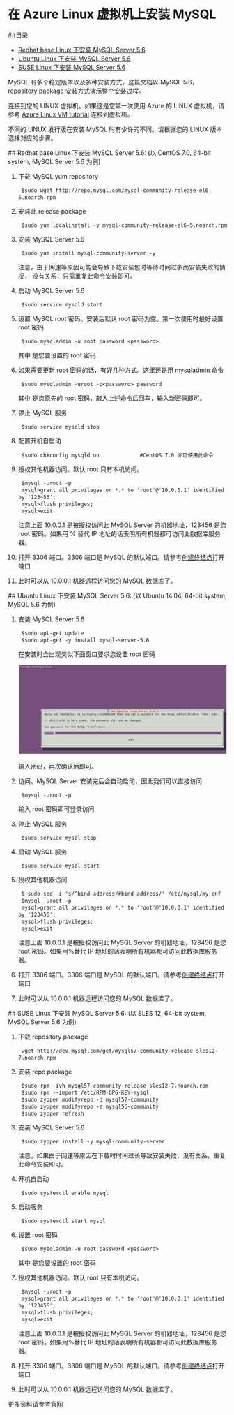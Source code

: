 <properties
	pageTitle="在 Azure Linux 虚拟机上安装 MySQL"
	description="了解如何在 Azure Linux 虚拟机上安装 MySQL"
	services="open-source"
	documentationCenter=""
	authors=""
	manager=""
	editor=""/>

<tags
	ms.service="open-source"
	ms.date=""
	wacn.date="06/14/2016"/>

# 在 Azure Linux 虚拟机上安装 MySQL

##目录

- [Redhat base Linux 下安装 MySQL Server 5.6](#install-mysql-server-5_6-under-redhat-base-linux)
- [Ubuntu Linux 下安装 MySQL Server 5.6](#install-mysql-server-5_6-under-ubuntu-linux)
- [SUSE Linux 下安装 MySQL Server 5.6](#install-mysql-server-5_6-under-suse-linux)

MySQL 有多个稳定版本以及多种安装方式，这篇文档以 MySQL 5.6， repository package 安装方式演示整个安装过程。


连接到您的 LINUX 虚拟机。如果这是您第一次使用 Azure 的 LINUX 虚拟机，请参考 [Azure Linux VM tutorial](/documentation/articles/virtual-machines-linux-tutorial-portal-rm/) 连接到虚拟机。

不同的 LINUX 发行版在安装 MySQL 时有少许的不同。请根据您的 LINUX 版本选择对应的步骤。

##<a name="install-mysql-server-5_6-under-redhat-base-linux"></a> Redhat base Linux 下安装 MySQL Server 5.6: (以 CentOS 7.0, 64-bit system, MySQL Server 5.6 为例)

1. 下载 MySQL yum repository

		$sudo wget http://repo.mysql.com/mysql-community-release-el6-5.noarch.rpm

2. 安装此 release package

		$sudo yum localinstall -y mysql-community-release-el6-5.noarch.rpm

3. 安装 MySQL Server 5.6

		$sudo yum install mysql-community-server -y

	注意，由于网速等原因可能会导致下载安装包时等待时间过多而安装失败的情况， 没有关系，只需重复此命令安装即可。

4. 启动 MySQL Server 5.6

		$sudo service mysqld start

5. 设置 MySQL root 密码。安装后默认 root 密码为空。第一次使用时最好设置 root 密码

		$sudo mysqladmin -u root password <password>

	其中 <password> 是您要设置的 root 密码

6. 如果需要更新 root 密码的话，有好几种方式。这里还是用 mysqladmin 命令

		$sudo mysqladmin -uroot -p<password> password

	其中 <password> 是您原先的 root 密码，敲入上述命令后回车，输入新密码即可。

7. 停止 MySQL 服务

		$sudo service mysqld stop

8. 配置开机自启动

		$sudo chkconfig mysqld on             #CentOS 7.0 亦可使用此命令

9. 授权其他机器访问。默认 root 只有本机访问。

		$mysql -uroot -p
		mysql>grant all privileges on *.* to 'root'@'10.0.0.1' identified by '123456';
		mysql>flush privileges;
		mysql>exit

	注意上面 10.0.0.1 是被授权访问此 MySQL Server 的机器地址，123456 是您 root 密码。如果用 % 替代 IP 地址的话表明所有机器都可访问此数据库服务器。

10. 打开 3306 端口。3306 端口是 MySQL 的默认端口。请参考[创建终结点](/documentation/articles/virtual-machines-linux-classic-setup-endpoints/)打开端口
11. 此时可以从 10.0.0.1 机器远程访问您的 MySQL 数据库了。



##<a name="install-mysql-server-5_6-under-ubuntu-linux"></a> Ubuntu Linux 下安装 MySQL Server 5.6: (以 Ubuntu 14.04, 64-bit system, MySQL 5.6 为例)

1. 安装 MySQL Server 5.6

		$sudo apt-get update
		$sudo apt-get -y install mysql-server-5.6

	在安装时会出现类似下面窗口要求您设置 root 密码

	![install-ubuntu](./media/open-source-azure-virtual-machines-linux-install-mysql/install-ubuntu.png)

	输入密码，再次确认后即可。

2. 访问。MySQL Server 安装完后会自动启动，因此我们可以直接访问

		$mysql -uroot -p

	输入 root 密码即可登录访问

3. 停止 MySQL 服务

		$sudo service mysql stop

4. 启动 MySQL 服务

		$sudo service mysql start

5. 授权其他机器访问

		$ sudo sed -i 's/^bind-address/#bind-address/' /etc/mysql/my.cnf
		$mysql -uroot -p
		mysql>grant all privileges on *.* to 'root'@'10.0.0.1' identified by '123456';
		mysql>flush privileges;
		mysql>exit

	注意上面 10.0.0.1 是被授权访问此 MySQL Server 的机器地址，123456 是您 root 密码。如果用%替代 IP 地址的话表明所有机器都可访问此数据库服务器。

6. 打开 3306 端口。3306 端口是 MySQL 的默认端口。请参考[创建终结点](/documentation/articles/virtual-machines-linux-classic-setup-endpoints/)打开端口 

7. 此时可以从 10.0.0.1 机器远程访问您的 MySQL 数据库了。

##<a name="install-mysql-server-5_6-under-suse-linux"></a> SUSE Linux 下安装 MySQL Server 5.6: (以 SLES 12, 64-bit system, MySQL Server 5.6 为例)

1. 下载 repository package

		wget http://dev.mysql.com/get/mysql57-community-release-sles12-7.noarch.rpm

2. 安装 repo package

		$sudo rpm -ivh mysql57-community-release-sles12-7.noarch.rpm
		$sudo rpm --import /etc/RPM-GPG-KEY-mysql
		$sudo zypper modifyrepo -d mysql57-community
		$sudo zypper modifyrepo -e mysql56-community
		$sudo zypper refresh

3. 安装 MySQL Server 5.6

		$sudo zypper install -y mysql-community-server

	注意，如果由于网速等原因在下载时时间过长导致安装失败，没有关系，重复此命令安装即可。

4. 开机自启动

		$sudo systemctl enable mysql

5. 启动服务

		$sudo systemctl start mysql

6. 设置 root 密码

		$sudo mysqladmin -u root password <password>

	其中 <password> 是您要设置的 root 密码

7. 授权其他机器访问。默认 root 只有本机访问。

		$mysql -uroot -p
		mysql>grant all privileges on *.* to 'root'@'10.0.0.1' identified by '123456';
		mysql>flush privileges;
		mysql>exit

	注意上面 10.0.0.1 是被授权访问此 MySQL Server 的机器地址，123456 是您 root 密码。如果用%替代 IP 地址的话表明所有机器都可访问此数据库服务器。

8. 打开 3306 端口。3306 端口是 MySQL 的默认端口。请参考[创建终结点](/documentation/articles/virtual-machines-linux-classic-setup-endpoints/)打开端口 

9. 此时可以从 10.0.0.1 机器远程访问您的 MySQL 数据库了。


更多资料请参考[官网](http://dev.mysql.com/doc/refman/5.6/en/) 
